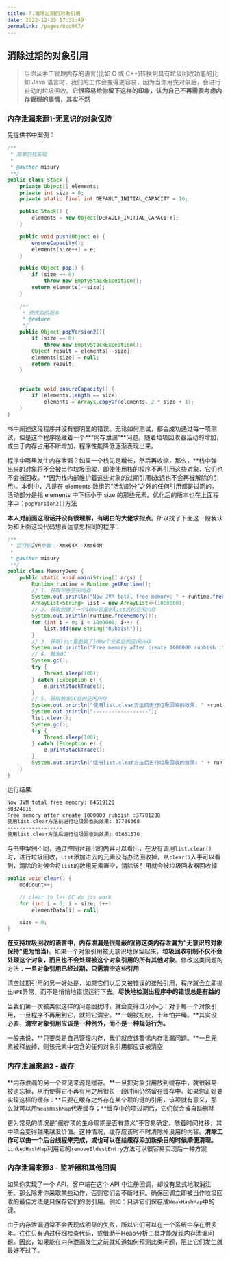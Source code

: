 ```yaml
---
title: 7.消除过期的对象引用
date: 2022-12-25 17:31:49
permalink: /pages/8cd9f7/
---
```


## 消除过期的对象引用

> 当你从手工管理内存的语言(比如 C 或 C++)转换到具有垃圾回收功能的比如 Java 语言时，我们的工作会变得更容易，因为当你用完对象后，会进行自动的垃圾回收。**它很容易给你留下这样的印象，认为自己不再需要考虑内存管理的事情，其实不然**

### 内存泄漏来源1-无意识的对象保持

先提供书中案例：

```java
/**
 * 简单的栈实现
 *
 * @author misury
 **/
public class Stack {
    private Object[] elements;
    private int size = 0;
    private static final int DEFAULT_INITIAL_CAPACITY = 16;

    public Stack() {
        elements = new Object[DEFAULT_INITIAL_CAPACITY];
    }

    public void push(Object e) {
        ensureCapacity();
        elements[size++] = e;
    }

    public Object pop() {
        if (size == 0)
            throw new EmptyStackException();
        return elements[--size];
    }
    
    /**
     * 修改后的版本
     * @return
     */
    public Object popVersion2(){
        if (size == 0)
            throw new EmptyStackException();
        Object result = elements[--size];
        elements[size] = null;
        return result;
    }
    

    private void ensureCapacity() {
        if (elements.length == size)
            elements = Arrays.copyOf(elements, 2 * size + 1);
    }
}
```

书中阐述这段程序并没有很明显的错误。无论如何测试，都会成功通过每一项测试，但是这个程序隐藏着一个**“内存泄漏”**问题。随着垃圾回收器活动的增加，或由于内存占用不断增加，程序性能降低逐渐表现出来。

程序中哪里发生内存泄漏？如果一个栈先是增长，然后再收缩，那么，**栈中弹出来的对象将不会被当作垃圾回收，即使使用栈的程序不再引用这些对象，它们也不会被回收。**因为栈内部维护着这些对象的过期引用(永远也不会再被解除的引用)。本例中，凡是在 elements 数组的“活动部分”之外的任何引用都是过期的。活动部分是指 elements 中下标小于 size 的那些元素。优化后的版本也在上面程序中：`popVersion2()`方法

**本人对前面这段话并没有很理解，有明白的大佬求指点**。所以找了下面这一段我认为和上面这段代码想表达意思相同的程序：

```java
/**
 * 运行的JVM参数：-Xmx64M -Xms64M
 *
 * @author misury
 **/
public class MemoryDemo {
    public static void main(String[] args) {
        Runtime runtime = Runtime.getRuntime();
        // 1. 获取现在空闲内存
        System.out.println("Now JVM total free memory: " + runtime.freeMemory());
        ArrayList<String> list = new ArrayList<>(1000000);
        // 2. 获取创建了一个100w容量的list后的空闲内存
        System.out.println(runtime.freeMemory());
        for (int i = 0; i < 1000000; i++) {
            list.add(new String("Rubbish"));
        }
        // 3. 获取list里面装了100w个元素后的空闲内存
        System.out.println("Free memory after create 1000000 rubbish :" + runtime.freeMemory());
        // 4. 触发GC
        System.gc();
        try {
            Thread.sleep(100);
        } catch (Exception e) {
            e.printStackTrace();
        }
        // 5. 获取触发GC后的空闲内存
        System.out.println("使用list.clear方法前进行垃圾回收的效果: " +runtime.freeMemory());
        System.out.println("------------------");
        list.clear();
        System.gc();
        try {
            Thread.sleep(100);
        } catch (Exception e) {
            e.printStackTrace();
        }
        System.out.println("使用list.clear方法后进行垃圾回收的效果: " + runtime.freeMemory());
    }
}
```

运行结果:

```bash
Now JVM total free memory: 64519120
60324816
Free memory after create 1000000 rubbish :37701288
使用list.clear方法前进行垃圾回收的效果: 37786368
------------------
使用list.clear方法后进行垃圾回收的效果: 61661576
```

与书中案例不同，通过控制台输出的内容可以看出，在没有调用`list.clear()`时，进行垃圾回收，`List`添加进去的元素没有办法回收掉，从`clear()`入手可以看到，清除的时候会将`list`的数组元素置空，清除该引用就会被垃圾回收器回收掉

```java
public void clear() {
    modCount++;

    // clear to let GC do its work
    for (int i = 0; i < size; i++)
        elementData[i] = null;

    size = 0;
}
```

**在支持垃圾回收的语言中，内存泄漏是很隐蔽的(称这类内存泄漏为“无意识的对象保持”更为恰当)**。如果一个对象引用被无意识地保留起来，**垃圾回收机制不仅不会处理这个对象，而且也不会处理被这个对象引用的所有其他对象**。修改这类问题的方法：**一旦对象引用已经过期，只需清空这些引用**

清空过期引用的另一好处是，如果它们以后又被错误的接触引用，程序就会立即抛出`NPE`异常，而不是悄悄地错误运行下去。**尽快地检测出程序中的错误总是有益的**

当我们第一次被类似这样的问题困扰时，就会变得过分小心：对于每一个对象引用，一旦程序不再用到它，就把它清空。**一朝被蛇咬，十年怕井绳。**其实没必要，**清空对象引用应该是一种例外，而不是一种规范行为。**

一般来说，**只要类是自己管理内存，我们就应该警惕内存泄漏问题。**一旦元素被释放掉，则该元素中包含的任何对象引用都应该被清空



### 内存泄漏来源2 - 缓存

**内存泄漏的另一个常见来源是缓存。**一旦把对象引用放到缓存中，就很容易被遗忘掉，从而使得它不再有用之后很长一段时间仍然留在缓存中。如果你正好要实现这样的缓存：**只要在缓存之外存在某个项的键的引用，该项就有意义，那么就可以用`WeakHashMap`代表缓存；**缓存中的项过期后，它们就会被自动删除

更为常见的情况是“缓存项的生命周期是否有意义”不容易确定，随着时间推移，其中项会变得越来越没价值。这种情况，缓存应该时不时清除掉没用的内容。**清除工作可以由一个后台线程来完成，或也可以在给缓存添加新条目的时候顺便清理。**`LinkedHashMap`利用它的`removeEldestEntry`方法可以很容易实现后一种方案



### 内存泄漏来源3 - 监听器和其他回调

如果你实现了一个 API，客户端在这个 API 中注册回调，却没有显式地取消注册。那么除非你采取某些动作，否则它们会不断堆积。确保回调立即被当作垃圾回收的最佳方法是只保存它们的弱引用。例如：只讲它们保存成`WeakHashMap`中的键。



由于内存泄漏通常不会表现成明显的失败，所以它们可以在一个系统中存在很多年。往往只有通过仔细检查代码，或借助于Heap分析工具才能发现内存泄漏问题。因此，如果能在内存泄漏发生之前就知道如何预测此类问题，阻止它们发生就最好不过了。
